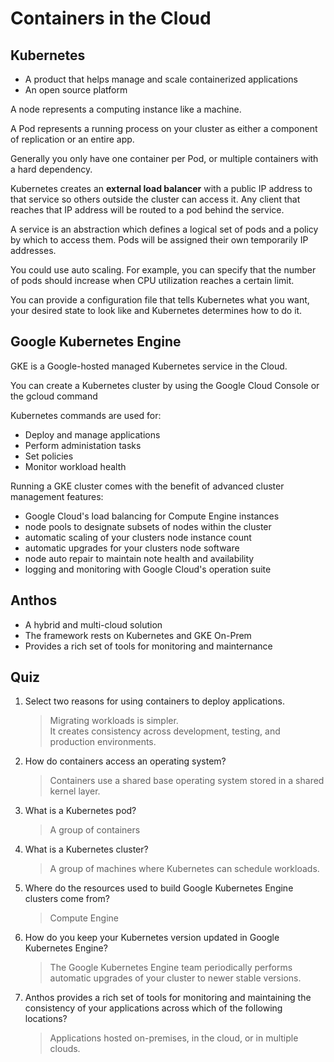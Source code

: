 # Containers in the Cloud

## Kubernetes

- A product that helps manage and scale containerized applications
- An open source platform

A node represents a computing instance like a machine.

A Pod represents a running process on your cluster as either a component of replication or an entire app.

Generally you only have one container per Pod, or multiple containers with a hard dependency.

Kubernetes creates an **external load balancer** with a public IP address to that service so others outside the cluster can access it. Any client that reaches that IP address will be routed to a pod behind the service.

A service is an abstraction which defines a logical set of pods and a policy by which to access them. Pods will be assigned their own temporarily IP addresses.

You could use auto scaling. For example, you can specify that the number of pods should increase when CPU utilization reaches a certain limit. 

You can provide a configuration file that tells Kubernetes what you want, your desired state to look like and Kubernetes determines how to do it.

## Google Kubernetes Engine

GKE is a Google-hosted managed Kubernetes service in the Cloud.

You can create a Kubernetes cluster by using the Google Cloud Console or the gcloud command 

Kubernetes commands are used for:

- Deploy and manage applications
- Perform administation tasks
- Set policies
- Monitor workload health

Running a GKE cluster comes with the benefit of advanced cluster management features:

- Google Cloud's load balancing for Compute Engine instances
- node pools to designate subsets of nodes within the cluster 
- automatic scaling of your clusters node instance count
- automatic upgrades for your clusters node software
- node auto repair to maintain note health and availability
- logging and monitoring with Google Cloud's operation suite


## Anthos

- A hybrid and multi-cloud solution
- The framework rests on Kubernetes and GKE On-Prem
- Provides a rich set of tools for monitoring and mainternance


## Quiz

1. Select two reasons for using containers to deploy applications.
    > Migrating workloads is simpler. \
    > It creates consistency across development, testing, and production environments.
  
2. How do containers access an operating system?
    > Containers use a shared base operating system stored in a shared kernel layer.

3. What is a Kubernetes pod?
    > A group of containers

4. What is a Kubernetes cluster?
    > A group of machines where Kubernetes can schedule workloads.

5. Where do the resources used to build Google Kubernetes Engine clusters come from?
    > Compute Engine

6. How do you keep your Kubernetes version updated in Google Kubernetes Engine? 
    > The Google Kubernetes Engine team periodically performs automatic upgrades of your cluster to newer stable versions.

7. Anthos provides a rich set of tools for monitoring and maintaining the consistency of your applications across which of the following locations?
    > Applications hosted on-premises, in the cloud, or in multiple clouds.